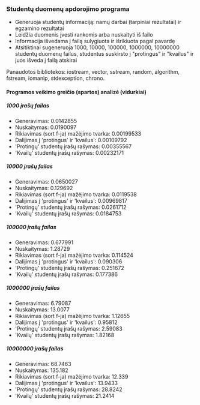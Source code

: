 ### Studentų duomenų apdorojimo programa
- Generuoja studentų informaciją: namų darbai (tarpiniai rezultatai) ir egzamino rezultatai
- Leidžia duomenis įvesti rankomis arba nuskaityti iš failo
- Informacija išvedama į failą sulygiuota ir išrikiuota pagal pavardę
- Atsitiktinai sugeneruoja 1000, 10000, 100000, 1000000, 10000000 studentų duomenų failus, studentus suskirsto į "protingus" ir "kvailus" ir juos išveda į failą atskirai

Panaudotos bibliotekos: iostream, vector, sstream, random, algorithm, fstream, iomanip, stdexception, chrono.

#### Programos veikimo greičio (spartos) analizė (vidurkiai)

##### 1000 įrašų failas
- Generavimas: 0.0142855
- Nuskaitymas: 0.0190097
- Rikiavimas (sort f-ja) mažėjimo tvarka: 0.00199533
- Dalijimas į 'protingus' ir 'kvailus': 0.00109792
- 'Protingų' studentų įrašų rašymas: 0.00355567
- 'Kvailų' studentų įrašų rašymas: 0.00232171

##### 10000 įrašų failas
- Generavimas: 0.0650027
- Nuskaitymas: 0.129692
- Rikiavimas (sort f-ja) mažėjimo tvarka: 0.0119538
- Dalijimas į 'protingus' ir 'kvailus': 0.00969817
- 'Protingų' studentų įrašų rašymas: 0.0261712
- 'Kvailų' studentų įrašų rašymas: 0.0184753

##### 100000 įrašų failas
- Generavimas: 0.677991
- Nuskaitymas: 1.28729
- Rikiavimas (sort f-ja) mažėjimo tvarka: 0.114524
- Dalijimas į 'protingus' ir 'kvailus': 0.090306
- 'Protingų' studentų įrašų rašymas: 0.251672
- 'Kvailų' studentų įrašų rašymas: 0.177386

##### 1000000 įrašų failas
- Generavimas: 6.79087
- Nuskaitymas: 13.0077
- Rikiavimas (sort f-ja) mažėjimo tvarka: 1.12655
- Dalijimas į 'protingus' ir 'kvailus': 0.95812
- 'Protingų' studentų įrašų rašymas: 2.59083
- 'Kvailų' studentų įrašų rašymas: 1.82168

##### 10000000 įrašų failas
- Generavimas: 68.7463
- Nuskaitymas: 135.182
- Rikiavimas (sort f-ja) mažėjimo tvarka: 12.339
- Dalijimas į 'protingus' ir 'kvailus': 13.9433
- 'Protingų' studentų įrašų rašymas: 28.8242
- 'Kvailų' studentų įrašų rašymas: 21.2414